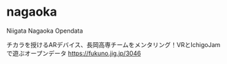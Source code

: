 # nagaoka
 Niigata Nagaoka Opendata

チカラを授けるARデバイス、長岡高専チームをメンタリング！VRとIchigoJamで遊ぶオープンデータ
https://fukuno.jig.jp/3046
